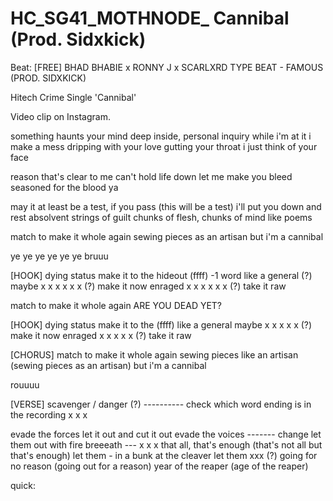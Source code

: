 # HC_SG41_MOTHNODE_ Cannibal (Prod. Sidxkick)
Beat: [FREE] BHAD BHABIE x RONNY J x SCARLXRD TYPE BEAT - FAMOUS (PROD. SIDXKICK)

Hitech Crime Single 'Cannibal'

Video clip on Instagram.

something haunts your mind
deep inside, personal inquiry
while i'm at it i make a mess
dripping with your love
gutting your throat i just think of your face

reason that's clear to me
can't hold life down
let me make you bleed
seasoned for the blood ya

may it at least be a test, if you pass (this will be a test)
i'll put you down and rest absolvent
strings of guilt 
chunks of flesh, chunks of mind like poems

match to make it whole again
sewing pieces as an artisan 
but i'm a cannibal

ye ye ye ye ye ye
bruuu

[HOOK]
dying status make it to the hideout (ffff) -1 word 
like a general (?)
maybe x x x x x x (?)
make it now
enraged x x x x x x (?)
take it raw

match to make it whole again
ARE YOU DEAD YET?

[HOOK]
dying status make it to the (ffff)
like a general
maybe x x x x x (?)
make it now
enraged x x x x x (?)
take it raw

[CHORUS]
match to make it whole again
sewing pieces like an artisan (sewing pieces as an artisan) 
but i'm a cannibal

rouuuu

[VERSE] 
scavenger / danger (?) ---------- check which word ending is in the recording
x
x
x

evade the forces
let it out and cut it out
evade the voices ------- change
let them out with fire
breeeath ---
x
x
x
that all, that's enough (that's not all but that's enough)
let them - in a bunk at the cleaver 
let them xxx (?) going for no reason (going out for a reason)
year of the reaper (age of the reaper)

quick: 






